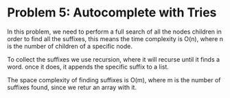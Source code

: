 # Problem 5: Autocomplete with Tries

In this problem, we need to perform a full search of all the nodes children in order to find all the suffixes, this means the time complexity is O(n), where n is the number of children of a specific node.

To collect the suffixes we use recursion, where it will recurse until it finds a word. once it does, it appends the specific suffix to a list.

The space complexity of finding suffixes is O(m), where m is the number of suffixes found, since we retur an array with it.